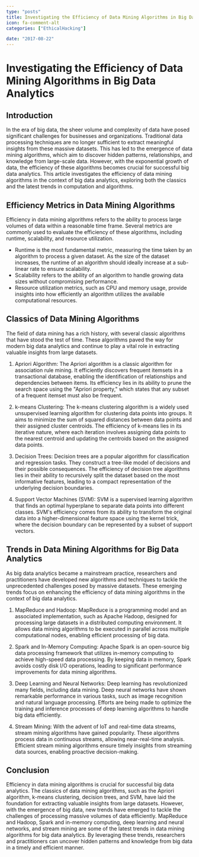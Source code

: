 ```yaml
---
type: "posts"
title: Investigating the Efficiency of Data Mining Algorithms in Big Data Analytics
icon: fa-comment-alt
categories: ["EthicalHacking"]

date: "2017-08-22"
---
```




# Investigating the Efficiency of Data Mining Algorithms in Big Data Analytics

## Introduction

In the era of big data, the sheer volume and complexity of data have posed significant challenges for businesses and organizations. Traditional data processing techniques are no longer sufficient to extract meaningful insights from these massive datasets. This has led to the emergence of data mining algorithms, which aim to discover hidden patterns, relationships, and knowledge from large-scale data. However, with the exponential growth of data, the efficiency of these algorithms becomes crucial for successful big data analytics. This article investigates the efficiency of data mining algorithms in the context of big data analytics, exploring both the classics and the latest trends in computation and algorithms.

## Efficiency Metrics in Data Mining Algorithms

Efficiency in data mining algorithms refers to the ability to process large volumes of data within a reasonable time frame. Several metrics are commonly used to evaluate the efficiency of these algorithms, including runtime, scalability, and resource utilization.

- Runtime is the most fundamental metric, measuring the time taken by an algorithm to process a given dataset. As the size of the dataset increases, the runtime of an algorithm should ideally increase at a sub-linear rate to ensure scalability.
- Scalability refers to the ability of an algorithm to handle growing data sizes without compromising performance.
- Resource utilization metrics, such as CPU and memory usage, provide insights into how efficiently an algorithm utilizes the available computational resources.

## Classics of Data Mining Algorithms

The field of data mining has a rich history, with several classic algorithms that have stood the test of time. These algorithms paved the way for modern big data analytics and continue to play a vital role in extracting valuable insights from large datasets.

1. Apriori Algorithm: The Apriori algorithm is a classic algorithm for association rule mining. It efficiently discovers frequent itemsets in a transactional database, enabling the identification of relationships and dependencies between items. Its efficiency lies in its ability to prune the search space using the "Apriori property," which states that any subset of a frequent itemset must also be frequent.

2. k-means Clustering: The k-means clustering algorithm is a widely used unsupervised learning algorithm for clustering data points into groups. It aims to minimize the sum of squared distances between data points and their assigned cluster centroids. The efficiency of k-means lies in its iterative nature, where each iteration involves assigning data points to the nearest centroid and updating the centroids based on the assigned data points.

3. Decision Trees: Decision trees are a popular algorithm for classification and regression tasks. They construct a tree-like model of decisions and their possible consequences. The efficiency of decision tree algorithms lies in their ability to recursively split the dataset based on the most informative features, leading to a compact representation of the underlying decision boundaries.

4. Support Vector Machines (SVM): SVM is a supervised learning algorithm that finds an optimal hyperplane to separate data points into different classes. SVM's efficiency comes from its ability to transform the original data into a higher-dimensional feature space using the kernel trick, where the decision boundary can be represented by a subset of support vectors.

## Trends in Data Mining Algorithms for Big Data Analytics

As big data analytics became a mainstream practice, researchers and practitioners have developed new algorithms and techniques to tackle the unprecedented challenges posed by massive datasets. These emerging trends focus on enhancing the efficiency of data mining algorithms in the context of big data analytics.

1. MapReduce and Hadoop: MapReduce is a programming model and an associated implementation, such as Apache Hadoop, designed for processing large datasets in a distributed computing environment. It allows data mining algorithms to be executed in parallel across multiple computational nodes, enabling efficient processing of big data.

2. Spark and In-Memory Computing: Apache Spark is an open-source big data processing framework that utilizes in-memory computing to achieve high-speed data processing. By keeping data in memory, Spark avoids costly disk I/O operations, leading to significant performance improvements for data mining algorithms.

3. Deep Learning and Neural Networks: Deep learning has revolutionized many fields, including data mining. Deep neural networks have shown remarkable performance in various tasks, such as image recognition and natural language processing. Efforts are being made to optimize the training and inference processes of deep learning algorithms to handle big data efficiently.

4. Stream Mining: With the advent of IoT and real-time data streams, stream mining algorithms have gained popularity. These algorithms process data in continuous streams, allowing near-real-time analysis. Efficient stream mining algorithms ensure timely insights from streaming data sources, enabling proactive decision-making.

## Conclusion

Efficiency in data mining algorithms is crucial for successful big data analytics. The classics of data mining algorithms, such as the Apriori algorithm, k-means clustering, decision trees, and SVM, have laid the foundation for extracting valuable insights from large datasets. However, with the emergence of big data, new trends have emerged to tackle the challenges of processing massive volumes of data efficiently. MapReduce and Hadoop, Spark and in-memory computing, deep learning and neural networks, and stream mining are some of the latest trends in data mining algorithms for big data analytics. By leveraging these trends, researchers and practitioners can uncover hidden patterns and knowledge from big data in a timely and efficient manner.